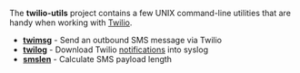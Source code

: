 The **twilio-utils** project contains a few UNIX command-line utilities that are handy when working with [Twilio](http://www.twilio.com/).

  * **[twimsg](https://github.com/archiecobbs/twilio-utils/wiki/ManPage_twimsg)** - Send an outbound SMS message via Twilio
  * **[twilog](https://github.com/archiecobbs/twilio-utils/wiki/ManPage_twilog)** - Download Twilio [notifications](http://www.twilio.com/docs/api/rest/notification) into syslog
  * **[smslen](https://github.com/archiecobbs/twilio-utils/wiki/ManPage_smslen)** - Calculate SMS payload length